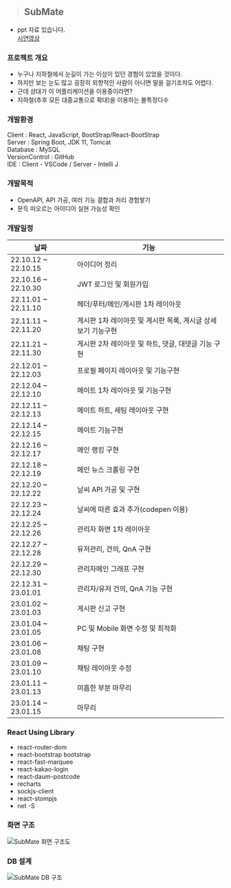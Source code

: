 > SubMate
> ---
 - ppt 자료 있습니다.  
 [ 시연영상 ](https://youtu.be/cliKMCOclL4)

### 프로젝트 개요

- 누구나 지하철에서 눈길이 가는 이성이 있던 경험이 있었을 것이다.  
- 하지만 보는 눈도 많고 굉장히 외향적인 사람이 아니면 말을 걸기조차도 어렵다.  
- 근데 상대가 이 어플리케이션을 이용중이라면?  
- 지하철(추후 모든 대중교통으로 확대)을 이용하는 불특정다수  

### 개발환경

Client : React, JavaScript, BootStrap/React-BootStrap  
Server : Spring Boot, JDK 11, Tomcat  
Database : MySQL  
VersionControl : GitHub  
IDE : Client - VSCode / Server - Intelli J  

### 개발목적

- OpenAPI, API 가공, 여러 기능 결합과 처리 경험쌓기  
- 문득 떠오르는 아이디어 실현 가능성 확인

### 개발일정

|날짜|기능|
|---|---|
|22.10.12 ~ 22.10.15|아이디어 정리|
|22.10.16 ~ 22.10.30|JWT 로그인 및 회원가입|
|22.11.01 ~ 22.11.10|헤더/푸터/메인/게시판 1차 레이아웃|
|22.11.11 ~ 22.11.20|게시판 1차 레이아웃 및 게시판 목록, 게시글 상세보기 기능구현|
|22.11.21 ~ 22.11.30|게시판 2차 레이아웃 및 하트, 댓글, 대댓글 기능 구현|
|22.12.01 ~ 22.12.03|프로필 페이지 레이아웃 및 기능구현|
|22.12.04 ~ 22.12.10|메이트 1차 레이아웃 및 기능구현|
|22.12.11 ~ 22.12.13|메이트 하트, 세팅 레이아웃 구현|
|22.12.14 ~ 22.12.15|메이트 기능구현|
|22.12.16 ~ 22.12.17|메인 랭킹 구현|
|22.12.18 ~ 22.12.19|메인 뉴스 크롤링 구현|
|22.12.20 ~ 22.12.22|날씨 API 가공 및 구현|
|22.12.23 ~ 22.12.24|날씨에 따른 효과 추가(codepen 이용)|
|22.12.25 ~ 22.12.26|관리자 화면 1차 레이아웃|
|22.12.27 ~ 22.12.28|유저관리, 건의, QnA 구현|
|22.12.29 ~ 22.12.30|관리자메인 그래프 구현|
|22.12.31 ~ 23.01.01|관리자/유저 건의, QnA 기능 구현|
|23.01.02 ~ 23.01.03|게시판 신고 구현|
|23.01.04 ~ 23.01.05|PC 및 Mobile 화면 수정 및 최적화|
|23.01.06 ~ 23.01.08|채팅 구현|
|23.01.09 ~ 23.01.10|채팅 레이아웃 수정|
|23.01.11 ~ 23.01.13|미흡한 부분 마무리|
|23.01.14 ~ 23.01.15|마무리|

### React Using Library
 - react-router-dom
 - react-bootstrap bootstrap
 - react-fast-marquee
 - react-kakao-login
 - react-daum-postcode
 - recharts
 - sockjs-client
 - react-stompjs
 - net -S

### 화면 구조
![SubMate 화면 구조도](https://user-images.githubusercontent.com/91529033/214325074-bf8862a6-e05c-4cc7-8539-4f980a70b4d8.png)

### DB 설계
![SubMate DB 구조](https://user-images.githubusercontent.com/91529033/214325787-817ac492-9107-4a3c-a03f-131d14fd5dca.png)
